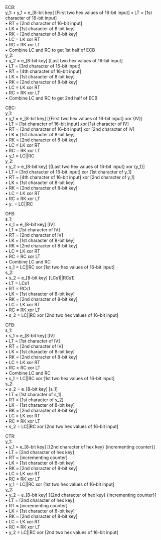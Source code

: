 ECB:  
	y_1: 
		• y_1 = e_[8-bit key] [First two hex values of 16-bit input] 
		• LT = [1st character of 16-bit input]  
		• RT = [2nd character of 16-bit input]  
		• LK = [1st character of 8-bit key]  
		• RK = [2nd character of 8-bit key]  
		• LC = LK xor RT  
		• RC = RK xor LT  
		• Combine LC and RC to get 1st half of ECB  
	y_2:  
		• y_2 = e_[8-bit key] [Last two hex values of 16-bit input]  
		• LT = [3rd character of 16-bit input]   
		• RT = [4th character of 16-bit input]   
		• LK = [1st character of 8-bit key]   
		• RK = [2nd character of 8-bit key]   
		• LC = LK xor RT  
		• RC = RK xor LT  
		• Combine LC and RC to get 2nd half of ECB  
  
  	
CBC:  
	y_1:  
		• y_1 = e_[8-bit key] [{First two hex values of 16-bit input} xor {IV}]  
		• LT = [1st character of 16-bit input] xor [1st character of IV]   
		• RT = [2nd character of 16-bit input] xor [2nd character of IV]   
		• LK = [1st character of 8-bit key]   
		• RK = [2nd character of 8-bit key]   
		• LC = LK xor RT  
		• RC = RK xor LT  
		• y_1 = LC||RC  
	y_2:  
		• y_2 = e_[8-bit key] [{Last two hex values of 16-bit input} xor {y_1}]  
		• LT = [3rd character of 16-bit input] xor [1st character of y_1]   
		• RT = [4th character of 16-bit input] xor [2nd character of y_1]   
		• LK = [1st character of 8-bit key]   
		• RK = [2nd character of 8-bit key]   
		• LC = LK xor RT  
		• RC = RK xor LT  
		• y_ = LC||RC  
  
  
OFB:  
	s_1:  
		• s_1 = e_[8-bit key] [IV]  
		• LT = [1st character of IV]  
		• RT = [2nd character of IV]   
		• LK = [1st character of 8-bit key]   
		• RK = [2nd character of 8-bit key]   
		• LC = LK xor RT  
		• RC = RC xor LT  
		• Combine LC and RC  
		• s_1 = LC||RC xor [1st two hex values of 16-bit input]  
	s_2:  
		• s_2 = e_[8-bit key] [LCs1||RCs1]  
		• LT = LCs1  
		• RT = RCs1  
		• LK = [1st character of 8-bit key]   
		• RK = [2nd character of 8-bit key]   
		• LC = LK xor RT  
		• RC = RK xor LT  
		• s_2 = LC||RC xor [2nd two hex values of 16-bit input]  
		  
	  	
CFB:  
	s_1:  
		• s_1 = e_[8-bit key] [IV]  
		• LT = [1st character of IV]  
		• RT = [2nd character of IV]   
		• LK = [1st character of 8-bit key]   
		• RK = [2nd character of 8-bit key]   
		• LC = LK xor RT  
		• RC = RC xor LT  
		• Combine LC and RC  
		• s_1 = LC||RC xor [1st two hex values of 16-bit input]  
	s_2:  
		• s_2 = e_[8-bit key] [s_1]  
		• LT = [1st character of s_1]  
		• RT = [1st character of s_2]  
		• LK = [1st character of 8-bit key]   
		• RK = [2nd character of 8-bit key]   
		• LC = LK xor RT  
		• RC = RK xor LT  
		• s_2 = LC||RC xor [2nd two hex values of 16-bit input]  
  
  
CTR:  
	y_1:  
		• y_1 = e_[8-bit key] [{2nd character of hex key} {incrementing counter}]  
		• LT = [2nd character of hex key]  
		• RT = [incrementing counter]  
		• LK = [1st character of 8-bit key]   
		• RK = [2nd character of 8-bit key]   
		• LC = LK xor RT  
		• RC = RK xor LT  
		• y_1 = LC||RC xor [1st two hex values of 16-bit input]  
	y_2:  
		• y_2 = e_[8-bit key] [{2nd character of hex key} {incrementing counter}]  
		• LT = [2nd character of hex key]  
		• RT = [incrementing counter]  
		• LK = [1st character of 8-bit key]   
		• RK = [2nd character of 8-bit key]   
		• LC = LK xor RT  
		• RC = RK xor LT  
		• y_2 = LC||RC xor [2nd two hex values of 16-bit input]  
